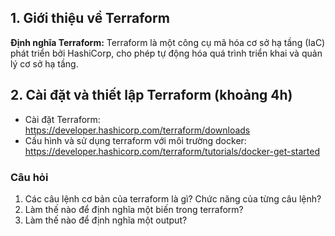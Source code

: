 ## 1. Giới thiệu về Terraform

**Định nghĩa Terraform:** Terraform là một công cụ mã hóa cơ sở hạ tầng (IaC) phát triển bởi HashiCorp, cho phép tự động hóa quá trình triển khai và quản lý cơ sở hạ tầng.

## 2. Cài đặt và thiết lập Terraform (khoảng 4h)

- Cài đặt Terraform: https://developer.hashicorp.com/terraform/downloads
- Cấu hình và sử dụng terraform với môi trường docker: https://developer.hashicorp.com/terraform/tutorials/docker-get-started

### Câu hỏi

1. Các câu lệnh cơ bản của terraform là gì? Chức năng của từng câu lệnh?
2. Làm thế nào để định nghĩa một biến trong terraform?
3. Làm thế nào để định nghĩa một output?
